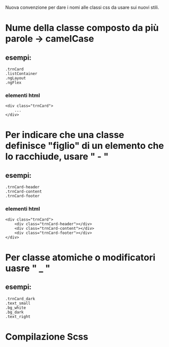 Nuova convenzione per dare i nomi alle classi css da usare sui nuovi stili.

# Nume della classe composto da più parole -> camelCase

## esempi:
    .trnCard
    .listContainer
    .ngLayout
    .ngFlex

### elementi html
    <div class="trnCard">
        ...
    </div>

# Per indicare che una classe definisce "figlio" di un elemento che lo racchiude, usare " - " 

## esempi:
    .trnCard-header
    .trnCard-content
    .trnCard-footer

### elementi html
    <div class="trnCard">
        <div class="trnCard-header"></div>
        <div class="trnCard-content"></div>
        <div class="trnCard-footer"></div>
    </div>

# Per classe atomiche o modificatori uasre " _ " 

## esempi:
    .trnCard_dark
    .text_small
    .bg_white
    .bg_dark
    .text_right


# Compilazione Scss
